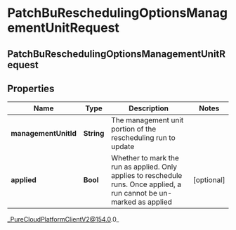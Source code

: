 # PatchBuReschedulingOptionsManagementUnitRequest

## PatchBuReschedulingOptionsManagementUnitRequest

## Properties

|Name | Type | Description | Notes|
|------------ | ------------- | ------------- | -------------|
| **managementUnitId** | **String** | The management unit portion of the rescheduling run to update | |
| **applied** | **Bool** | Whether to mark the run as applied.  Only applies to reschedule runs.  Once applied, a run cannot be un-marked as applied | [optional] |



_PureCloudPlatformClientV2@154.0.0_
